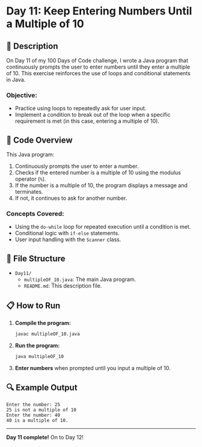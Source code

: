 # Day 11: Keep Entering Numbers Until a Multiple of 10

## 📝 Description

On Day 11 of my 100 Days of Code challenge, I wrote a Java program that continuously prompts the user to enter numbers until they enter a multiple of 10. This exercise reinforces the use of loops and conditional statements in Java.

### **Objective:**
- Practice using loops to repeatedly ask for user input.
- Implement a condition to break out of the loop when a specific requirement is met (in this case, entering a multiple of 10).

## 🚀 Code Overview

This Java program:
1. Continuously prompts the user to enter a number.
2. Checks if the entered number is a multiple of 10 using the modulus operator (`%`).
3. If the number is a multiple of 10, the program displays a message and terminates.
4. If not, it continues to ask for another number.

### **Concepts Covered:**
- Using the `do-while` loop for repeated execution until a condition is met.
- Conditional logic with `if-else` statements.
- User input handling with the `Scanner` class.

## 📂 File Structure
- `Day11/`
  - `multipleOF_10.java`: The main Java program.
  - `README.md`: This description file.

## 📋 How to Run
1. **Compile the program:**
   ```bash
   javac multipleOF_10.java
   ```
2. **Run the program:**
   ```bash
   java multipleOF_10
   ```
3. **Enter numbers** when prompted until you input a multiple of 10.

## 🔍 Example Output

```plaintext
Enter the number: 25
25 is not a multiple of 10
Enter the number: 40
40 is a multiple of 10.
```

---

**Day 11 complete!** On to Day 12!
```
